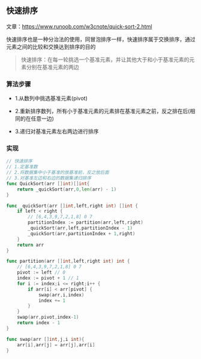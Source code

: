 快速排序
----

文章：https://www.runoob.com/w3cnote/quick-sort-2.html

快速排序也是一种分治法的使用，同冒泡排序一样，快速排序属于交换排序，通过元素之间的比较和交换达到排序的目的

> 快速排序：在每一轮挑选一个基准元素，并让其他大于和小于基准元素的元素分别在基准元素的两边

### 算法步骤

+ 1.从数列中挑选基准元素(pivot)

+ 2.重新排序数列，所有小于基准元素的元素排在基准元素之前，反之排在后(相同的在任意一边)

+ 3.递归对基准元素左右两边进行排序

### 实现

```go
// 快速排序
// 1.定基准数
// 2.将数据集中小于基准的放基准前，反之放后面
// 3.对基准左边和右边的数据集递归排序
func QuickSort(arr []int)[]int{
	return _quickSort(arr,0,len(arr) - 1)
}

func _quickSort(arr []int,left,right int) []int {
	if left < right {
		// [6,4,3,9,7,2,1,8] 0 7
		partitionIndex := partition(arr,left,right)
		_quickSort(arr,left,partitionIndex - 1)
		_quickSort(arr,partitionIndex + 1,right)
	}
	return arr
}

func partition(arr []int,left,right int) int {
	// [6,4,3,9,7,2,1,8] 0 7
	pivot := left // 0
	index := pivot + 1 // 1
	for i := index;i <= right;i++ {
		if arr[i] < arr[pivot] {
			swap(arr,i,index)
			index += 1
		}
	}
	swap(arr,pivot,index-1)
	return index - 1
}

func swap(arr []int,j,i int){
	arr[i],arr[j] = arr[j],arr[i]
}
```